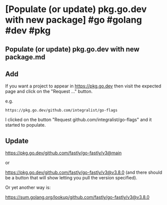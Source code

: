 # [Populate (or update) pkg.go.dev with new package] #go #golang #dev #pkg

## Populate (or update) pkg.go.dev with new package.md

## Add

If you want a project to appear in https://pkg.go.dev then visit the expected page and click on the "Request ..." button.

e.g.

```
https://pkg.go.dev/github.com/integralist/go-flags
```

I clicked on the button "Request github.com/integralist/go-flags" and it started to populate.

## Update

https://pkg.go.dev/github.com/fastly/go-fastly/v3@main

or 

https://pkg.go.dev/github.com/fastly/go-fastly/v3@v3.8.0 (and there should be a button that will show letting you pull the version specified).

Or yet another way is:

https://sum.golang.org/lookup/github.com/fastly/go-fastly/v3@v3.8.0

